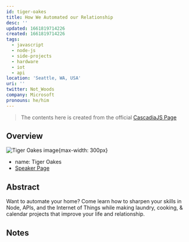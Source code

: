 ```yaml
---
id: tiger-oakes
title: How We Automated our Relationship
desc: ''
updated: 1661819714226
created: 1661819714226
tags:
  - javascript
  - node-js
  - side-projects
  - hardware
  - iot
  - api
location: 'Seattle, WA, USA'
uri: ''
twitter: Not_Woods
company: Microsoft
pronouns: he/him
---
```

> The contents here is created from the official [CascadiaJS Page](https://2022.cascadiajs.com/speakers/tiger-oakes)

## Overview

![Tiger Oakes image](https://create-4jr.begin.app/_static/2022/tiger-oakes.jpg){max-width: 300px}
- name: Tiger Oakes
- [Speaker Page](https://2022.cascadiajs.com/speakers/tiger-oakes)

## Abstract

Want to automate your home? Come learn how to sharpen your skills in Node, APIs, and the Internet of Things while making laundry, cooking, & calendar projects that improve your life and relationship.

## Notes


<!-- KEEP this at the bottom to enable discussions for this page -->

<script src="https://giscus.app/client.js"
	data-repo="dendronhq/cascadia-js-2022"
	data-repo-id="R_kgDOH5vYkQ"
	data-category="Announcements"
	data-category-id="DIC_kwDOH5vYkc4CRHwm"
	data-mapping="pathname"
	data-strict="0"
	data-reactions-enabled="1"
	data-emit-metadata="0"
	data-input-position="top"
	data-theme="preferred_color_scheme"
	data-lang="en"
	data-loading="lazy"
	crossorigin="anonymous"
	async>
</script>
	